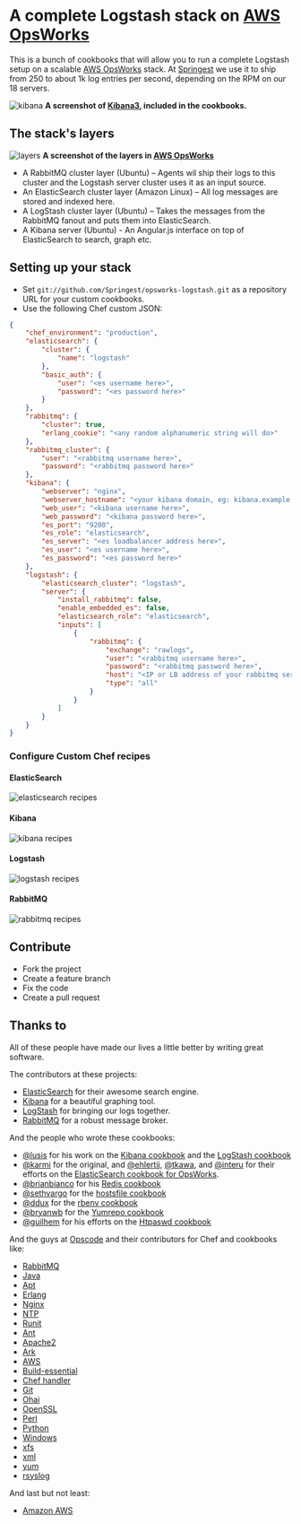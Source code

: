 # A complete Logstash stack on [AWS OpsWorks](http://aws.amazon.com/opsworks/)

This is a bunch of cookbooks that will allow you to run a complete Logstash setup on a scalable
[AWS OpsWorks](http://aws.amazon.com/opsworks/) stack. At [Springest](http://www.springest.com)
we use it to ship from 250 to about 1k log entries per second, depending on the RPM on our 18 servers.

![kibana](http://springest-monosnap.s3-website-eu-west-1.amazonaws.com/2013_11_05_17_30_10_abrqo.jpg)
__A screenshot of [Kibana3](http://demo.kibana.org/), included in the cookbooks.__


## The stack's layers

![layers](http://springest-monosnap.s3-website-eu-west-1.amazonaws.com/2013_11_05_11_52_21_z5pt8.jpg)
__A screenshot of the layers in [AWS OpsWorks](http://aws.amazon.com/opsworks/)__

- A RabbitMQ cluster layer (Ubuntu) – Agents wil ship their logs to this cluster and the Logstash server cluster uses it as an input source.
- An ElasticSearch cluster layer (Amazon Linux) – All log messages are stored and indexed here.
- A LogStash cluster layer (Ubuntu) – Takes the messages from the RabbitMQ fanout and puts them into ElasticSearch.
- A Kibana server (Ubuntu) - An Angular.js interface on top of ElasticSearch to search, graph etc.

## Setting up your stack

- Set `git://github.com/Springest/opsworks-logstash.git` as a repository URL for your custom cookbooks.
- Use the following Chef custom JSON:

```json
{
    "chef_environment": "production",
    "elasticsearch": {
        "cluster": {
            "name": "logstash"
        },
        "basic_auth": {
            "user": "<es username here>",
            "password": "<es password here>"
        }
    },
    "rabbitmq": {
        "cluster": true,
        "erlang_cookie": "<any random alphanumeric string will do>"
    },
    "rabbitmq_cluster": {
        "user": "<rabbitmq username here>",
        "password": "<rabbitmq password here>"
    },
    "kibana": {
        "webserver": "nginx",
        "webserver_hostname": "<your kibana domain, eg: kibana.example.com>",
        "web_user": "<kibana username here>",
        "web_password": "<kibana password here>",
        "es_port": "9200",
        "es_role": "elasticsearch",
        "es_server": "<es loadbalancer address here>",
        "es_user": "<es username here>",
        "es_password": "<es password here>"
    },
    "logstash": {
        "elasticsearch_cluster": "logstash",
        "server": {
            "install_rabbitmq": false,
            "enable_embedded_es": false,
            "elasticsearch_role": "elasticsearch",
            "inputs": [
                {
                    "rabbitmq": {
                        "exchange": "rawlogs",
                        "user": "<rabbitmq username here>",
                        "password": "<rabbitmq password here>",
                        "host": "<IP or LB address of your rabbitmq server/cluster>",
                        "type": "all"
                    }
                }
            ]
        }
    }
}
```

### Configure Custom Chef recipes

#### ElasticSearch

![elasticsearch recipes](http://springest-monosnap.s3-website-eu-west-1.amazonaws.com/2013_11_05_17_21_21_u1qo0.jpg)

#### Kibana

![kibana recipes](http://springest-monosnap.s3-website-eu-west-1.amazonaws.com/2013_11_05_17_22_50_e2bpa.jpg)

#### Logstash

![logstash recipes](http://springest-monosnap.s3-website-eu-west-1.amazonaws.com/2013_11_05_17_24_04_poohu.jpg)

#### RabbitMQ

![rabbitmq recipes](http://springest-monosnap.s3-website-eu-west-1.amazonaws.com/2013_11_05_17_24_45_iojw0.jpg)

## Contribute

- Fork the project
- Create a feature branch
- Fix the code
- Create a pull request

## Thanks to

All of these people have made our lives a little better by writing great
software.

The contributors at these projects:

- [ElasticSearch](http://elasticsearch.com/) for their awesome search
  engine.
- [Kibana](http://www.elasticsearch.org/overview/kibana/) for a
  beautiful graphing tool.
- [LogStash](http://logstash.net/) for bringing our logs together.
- [RabbitMQ](http://www.rabbitmq.com/) for a robust message broker.

And the people who wrote these cookbooks:

- [@lusis](https://github.com/lusis) for his work on the [Kibana cookbook](https://github.com/foxycoder/chef-kibana) and the [LogStash cookbook](https://github.com/foxycoder/chef-logstash)
- [@karmi](https://github.com/foxycoder/cookbook-elasticsearch) for the original, and [@ehlertij](https://github.com/ehlertij), [@tkawa](https://github.com/tkawa), and [@interu](https://github.com/interu) for their efforts on the [ElasticSearch cookbook for OpsWorks](https://github.com/sportngin/cookbook-elasticsearch).
- [@brianbianco](https://github.com/brianbianco) for his [Redis cookbook](https://github.com/brianbianco/redisio)
- [@sethvargo](https://github.com/sethvargo) for the [hostsfile cookbook](https://github.com/customink-webops/hostsfile)
- [@ddux](https://github.com/ddux) for the [rbenv cookbook](https://github.com/ddux/rbenv-cookbook)
- [@bryanwb](https://github.com/bryanwb) for the [Yumrepo cookbook](https://github.com/bryanwb/cookbook-yumrepo)
- [@guilhem](https://github.com/guilhem) for his efforts on the [Htpaswd cookbook](https://github.com/Youscribe/htpasswd-cookbook)

And the guys at [Opscode](http://www.opscode.com/chef/) and their
contributors for Chef and cookbooks like:

- [RabbitMQ](https://github.com/opscode-cookbooks/rabbitmq)
- [Java](https://github.com/opscode-cookbooks/java)
- [Apt](https://github.com/opscode-cookbooks/apt)
- [Erlang](https://github.com/opscode-cookbooks/erlang)
- [Nginx](https://github.com/opscode-cookbooks/nginx)
- [NTP](https://github.com/opscode-cookbooks/ntp)
- [Runit](https://github.com/opscode-cookbooks/runit)
- [Ant](https://github.com/opscode-cookbooks/ant)
- [Apache2](https://github.com/opscode-cookbooks/apache2)
- [Ark](https://github.com/opscode-cookbooks/ark)
- [AWS](https://github.com/opscode-cookbooks/aws)
- [Build-essential](https://github.com/opscode-cookbooks/build-essential)
- [Chef handler](https://github.com/opscode-cookbooks/chef_handler)
- [Git](https://github.com/opscode-cookbooks/git)
- [Ohai](https://github.com/opscode-cookbooks/ohai)
- [OpenSSL](https://github.com/opscode-cookbooks/openssl)
- [Perl](https://github.com/opscode-cookbooks/perl)
- [Python](https://github.com/opscode-cookbooks/python)
- [Windows](https://github.com/opscode-cookbooks/windows)
- [xfs](https://github.com/opscode-cookbooks/xfs)
- [xml](https://github.com/opscode-cookbooks/xml)
- [yum](https://github.com/opscode-cookbooks/yum)
- [rsyslog](https://github.com/opscode-cookbooks/rsyslog)

And last but not least:

- [Amazon AWS](http://aws.amazon.com)

